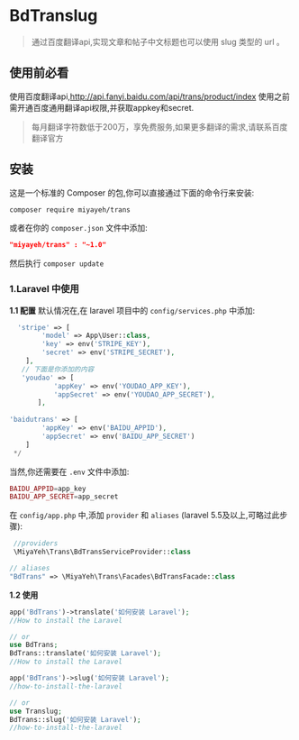 # BdTranslug

> 通过百度翻译api,实现文章和帖子中文标题也可以使用 slug 类型的 url 。

## 使用前必看

使用百度翻译api,http://api.fanyi.baidu.com/api/trans/product/index
使用之前需开通百度通用翻译api权限,并获取appkey和secret.
> 每月翻译字符数低于200万，享免费服务,如果更多翻译的需求,请联系百度翻译官方

## 安装

这是一个标准的 Composer 的包,你可以直接通过下面的命令行来安装:

```bash
composer require miyayeh/trans
```
或者在你的 `composer.json` 文件中添加:

```json
"miyayeh/trans" : "~1.0"
```
然后执行 `composer update`

 

### 1.Laravel 中使用
**1.1 配置**
默认情况在,在 laravel 项目中的 `config/services.php` 中添加:

```php
  'stripe' => [
        'model' => App\User::class,
        'key' => env('STRIPE_KEY'),
        'secret' => env('STRIPE_SECRET'),
    ],
   // 下面是你添加的内容
   'youdao' => [
           'appKey' => env('YOUDAO_APP_KEY'),
           'appSecret' => env('YOUDAO_APP_SECRET'),
       ],
       
'baidutrans' => [
        'appKey' => env('BAIDU_APPID'),
        'appSecret' => env('BAIDU_APP_SECRET')
    ]
 */   
```
当然,你还需要在 `.env` 文件中添加:

```php
BAIDU_APPID=app_key
BAIDU_APP_SECRET=app_secret
```

在 `config/app.php` 中,添加 `provider` 和 `aliases` (laravel 5.5及以上,可略过此步骤):

```php
 //providers
 \MiyaYeh\Trans\BdTransServiceProvider::class

// aliases
"BdTrans" => \MiyaYeh\Trans\Facades\BdTransFacade::class
```

**1.2 使用**
```php
app('BdTrans')->translate('如何安装 Laravel'); 
//How to install the Laravel

// or 
use BdTrans;
BdTrans::translate('如何安装 Laravel');
//How to install the Laravel

app('BdTrans')->slug('如何安装 Laravel'); 
//how-to-install-the-laravel

// or 
use Translug;
BdTrans::slug('如何安装 Laravel');
//how-to-install-the-laravel
```
 
